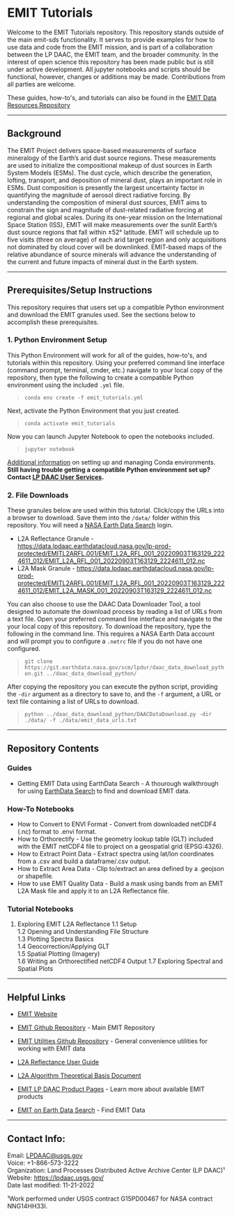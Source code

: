 # EMIT Tutorials  

Welcome to the EMIT Tutorials repository. This repository stands outside of the main emit-sds functionality. It serves to provide examples for how to use data and code from the EMIT mission, and is part of a collaboration between the LP DAAC, the EMIT team, and the broader community. In the interest of open science this repository has been made public but is still under active development. All jupyter notebooks and scripts should be functional, however, changes or additions may be made. Contributions from all parties are welcome.

These guides, how-to's, and tutorials can also be found in the [EMIT Data Resources Repository](https://github.com/nasa/EMIT-Data-Resources)

---

## Background  

The EMIT Project delivers space-based measurements of surface mineralogy of the Earth’s arid dust source regions. These measurements are used to initialize the compositional makeup of dust sources in Earth System Models (ESMs). The dust cycle, which describe the generation, lofting, transport, and deposition of mineral dust, plays an important role in ESMs.  Dust composition is presently the largest uncertainty factor in quantifying the magnitude of aerosol direct radiative forcing.  By understanding the composition of mineral dust sources, EMIT aims to constrain the sign and magnitude of dust-related radiative forcing at regional and global scales. During its one-year mission on the International Space Station (ISS), EMIT will make measurements over the sunlit Earth’s dust source regions that fall within ±52° latitude. EMIT will schedule up to five visits (three on average) of each arid target region and only acquisitions not dominated by cloud cover will be downlinked. EMIT-based maps of the relative abundance of source minerals will advance the understanding of the current and future impacts of mineral dust in the Earth system.  

---

## Prerequisites/Setup Instructions

This repository requires that users set up a compatible Python environment and download the EMIT granules used. See the sections below to accomplish these prerequisites.

### 1. Python Environment Setup  

This Python Environment will work for all of the guides, how-to's, and tutorials within this repository. Using your preferred command line interface (command prompt, terminal, cmder, etc.) navigate to your local copy of the repository, then type the following to create a compatible Python environment using the included `.yml` file.  

> `conda env create -f emit_tutorials.yml`  

Next, activate the Python Environment that you just created.

> `conda activate emit_tutorials`  

Now you can launch Jupyter Notebook to open the notebooks included.

> `jupyter notebook`  

[Additional information](https://conda.io/docs/user-guide/tasks/manage-environments.html) on setting up and managing Conda environments.  
**Still having trouble getting a compatible Python environment set up? Contact [LP DAAC User Services](https://lpdaac.usgs.gov/lpdaac-contact-us/).**  

### 2. File Downloads  

These granules below are used within this tutorial. Click/copy the URLs into a browser to download. Save them into the `/data/` folder within this repository. You will need a [NASA Earth Data Search](https://search.earthdata.nasa.gov/search) login.

+ L2A Reflectance Granule - <https://data.lpdaac.earthdatacloud.nasa.gov/lp-prod-protected/EMITL2ARFL.001/EMIT_L2A_RFL_001_20220903T163129_2224611_012/EMIT_L2A_RFL_001_20220903T163129_2224611_012.nc>  
+ L2A Mask Granule - <https://data.lpdaac.earthdatacloud.nasa.gov/lp-prod-protected/EMITL2ARFL.001/EMIT_L2A_RFL_001_20220903T163129_2224611_012/EMIT_L2A_MASK_001_20220903T163129_2224611_012.nc>  

You can also choose to use the DAAC Data Downloader Tool, a tool designed to automate the download process by reading a list of URLs from a text file. Open your preferred command line interface and navigate to the your local copy of this repository. To download the repository, type the following in the command line. This requires a NASA Earth Data account and will prompt you to configure a `.netrc` file if you do not have one configured.

>`git clone https://git.earthdata.nasa.gov/scm/lpdur/daac_data_download_python.git ../daac_data_download_python/`

After copying the repository you can execute the python script, providing the `-dir` argument as a directory to save to, and the `-f` argument, a URL or text file containing a list of URLs to download.  

>`python ../daac_data_download_python/DAACDataDownload.py -dir ./data/ -f ./data/emit_data_urls.txt`

---

## Repository Contents  

### **Guides**  

+ Getting EMIT Data using EarthData Search - A thourough walkthrough for using [EarthData Search](https://search.earthdata.nasa.gov/search) to find and download EMIT data.

### **How-To Notebooks**

+ How to Convert to ENVI Format - Convert from downloaded netCDF4 (.nc) format to .envi format.
+ How to Orthorectify - Use the geometry lookup table (GLT) included with the EMIT netCDF4 file to project on a geospatial grid (EPSG:4326).
+ How to Extract Point Data  - Extract spectra using lat/lon coordinates from a .csv and build a dataframe/.csv output.
+ How to Extract Area Data - Clip to/extract an area defined by a .geojson or shapefile.
+ How to use EMIT Quality Data - Build a mask using bands from  an EMIT L2A Mask file and apply it to an L2A Reflectance file.

### **Tutorial Notebooks**  

1. Exploring EMIT L2A Reflectance
    1.1 Setup  
    1.2 Opening and Understanding File Structure  
    1.3 Plotting Spectra Basics  
    1.4 Geocorrection/Applying GLT  
    1.5 Spatial Plotting (Imagery)  
    1.6 Writing an Orthorectified netCDF4 Output
    1.7 Exploring Spectral and Spatial Plots  

---

## Helpful Links  

+ [EMIT Website](https://earth.jpl.nasa.gov/emit/)  

+ [EMIT Github Repository](https://github.com/emit-sds) - Main EMIT Repository  

+ [EMIT Utilities Github Repository](https://github.com/emit-sds/emit-utils) - General convenience utilities for working with EMIT data

+ [L2A Reflectance User Guide](https://lpdaac.usgs.gov/documents/1569/EMITL2ARFL_User_Guide_v1.pdf)  

+ [L2A Algorithm Theoretical Basis Document](https://lpdaac.usgs.gov/documents/1571/EMITL2A_ATBD_v1.pdf)  

+ [EMIT LP DAAC Product Pages](https://lpdaac.usgs.gov/product_search/?query=emit&status=Operational&view=cards&sort=title) - Learn more about available EMIT products  

+ [EMIT on Earth Data Search](https://search.earthdata.nasa.gov/search?q=%22EMIT%22) - Find EMIT Data 

---

## Contact Info:  

Email: LPDAAC@usgs.gov  
Voice: +1-866-573-3222  
Organization: Land Processes Distributed Active Archive Center (LP DAAC)¹  
Website: <https://lpdaac.usgs.gov/>  
Date last modified: 11-21-2022  

¹Work performed under USGS contract G15PD00467 for NASA contract NNG14HH33I. 
